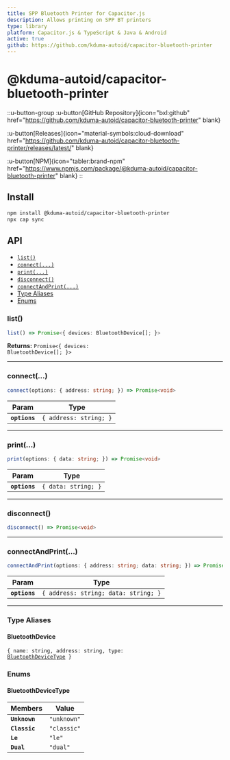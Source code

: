 ```yaml
---
title: SPP Bluetooth Printer for Capacitor.js
description: Allows printing on SPP BT printers
type: library
platform: Capacitor.js & TypeScript & Java & Android
active: true
github: https://github.com/kduma-autoid/capacitor-bluetooth-printer
---
```


# @kduma-autoid/capacitor-bluetooth-printer

::u-button-group
:u-button[GitHub Repository]{icon="bxl:github" href="https://github.com/kduma-autoid/capacitor-bluetooth-printer" blank}

:u-button[Releases]{icon="material-symbols:cloud-download" href="https://github.com/kduma-autoid/capacitor-bluetooth-printer/releases/latest/" blank}

:u-button[NPM]{icon="tabler:brand-npm" href="https://www.npmjs.com/package/@kduma-autoid/capacitor-bluetooth-printer" blank}
::

## Install

```bash
npm install @kduma-autoid/capacitor-bluetooth-printer
npx cap sync
```

## API

<docgen-index>

* [`list()`](#list)
* [`connect(...)`](#connect)
* [`print(...)`](#print)
* [`disconnect()`](#disconnect)
* [`connectAndPrint(...)`](#connectandprint)
* [Type Aliases](#type-aliases)
* [Enums](#enums)

</docgen-index>

<docgen-api>
<!--Update the source file JSDoc comments and rerun docgen to update the docs below-->

### list()

```typescript
list() => Promise<{ devices: BluetoothDevice[]; }>
```

**Returns:** <code>Promise&lt;{ devices: BluetoothDevice[]; }&gt;</code>

--------------------


### connect(...)

```typescript
connect(options: { address: string; }) => Promise<void>
```

| Param         | Type                              |
| ------------- | --------------------------------- |
| **`options`** | <code>{ address: string; }</code> |

--------------------


### print(...)

```typescript
print(options: { data: string; }) => Promise<void>
```

| Param         | Type                           |
| ------------- | ------------------------------ |
| **`options`** | <code>{ data: string; }</code> |

--------------------


### disconnect()

```typescript
disconnect() => Promise<void>
```

--------------------


### connectAndPrint(...)

```typescript
connectAndPrint(options: { address: string; data: string; }) => Promise<void>
```

| Param         | Type                                            |
| ------------- | ----------------------------------------------- |
| **`options`** | <code>{ address: string; data: string; }</code> |

--------------------


### Type Aliases


#### BluetoothDevice

<code>{ name: string, address: string, type: <a href="#bluetoothdevicetype">BluetoothDeviceType</a> }</code>


### Enums


#### BluetoothDeviceType

| Members       | Value                  |
| ------------- | ---------------------- |
| **`Unknown`** | <code>"unknown"</code> |
| **`Classic`** | <code>"classic"</code> |
| **`Le`**      | <code>"le"</code>      |
| **`Dual`**    | <code>"dual"</code>    |

</docgen-api>
